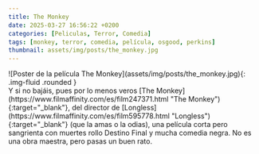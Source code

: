 ```yaml
---
title: The Monkey
date: 2025-03-27 16:56:22 +0200
categories: [Peliculas, Terror, Comedia]
tags: [monkey, terror, comedia, película, osgood, perkins]
thumbnail: assets/img/posts/the_monkey.jpg
---
```


<div class="row mb-4">
  <div class="col-md-5" markdown="1">
![Poster de la película The Monkey](assets/img/posts/the_monkey.jpg){: .img-fluid .rounded }
  </div>
  <div class="col-md-7" markdown="1">
Y si no bajáis, pues por lo menos veros [The Monkey](https://www.filmaffinity.com/es/film247371.html "The Monkey"){:target="_blank"}, del director de [Longless](https://www.filmaffinity.com/es/film595778.html "Longless"){:target="_blank"} (que la amas o la odias), una película corta pero sangrienta con muertes rollo Destino Final y mucha comedia negra. No es una obra maestra, pero pasas un buen rato.
  </div>
</div>
